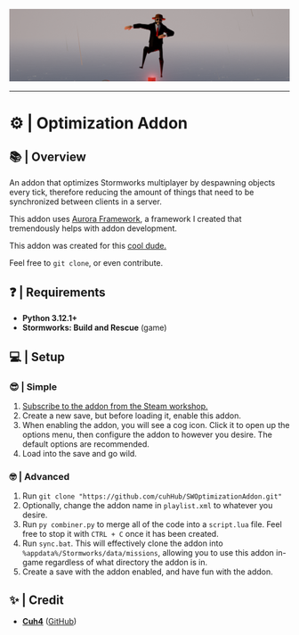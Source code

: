 ![Game Screenshot](imgs/1.png)

---

# ⚙️ | Optimization Addon

## 📚 | Overview
An addon that optimizes Stormworks multiplayer by despawning objects every tick, therefore reducing the amount of things that need to be synchronized between clients in a server.

This addon uses [Aurora Framework](https://github.com/Cuh4/AuroraFramework), a framework I created that tremendously helps with addon development.

This addon was created for this [cool dude.](https://steamcommunity.com/profiles/76561199259162532)

Feel free to `git clone`, or even contribute.

## ❓ | Requirements
- **Python 3.12.1+**
- **Stormworks: Build and Rescue** (game)

## 💻 | Setup
### 😎 | Simple
1) [Subscribe to the addon from the Steam workshop.](https://steamcommunity.com/sharedfiles/filedetails/?id=3156193703)
2) Create a new save, but before loading it, enable this addon.
3) When enabling the addon, you will see a cog icon. Click it to open up the options menu, then configure the addon to however you desire. The default options are recommended.
4) Load into the save and go wild.

### 🤓 | Advanced
1) Run `git clone "https://github.com/cuhHub/SWOptimizationAddon.git"`
2) Optionally, change the addon name in `playlist.xml` to whatever you desire.
3) Run `py combiner.py` to merge all of the code into a `script.lua` file. Feel free to stop it with `CTRL + C` once it has been created.
4) Run `sync.bat`. This will effectively clone the addon into `%appdata%/Stormworks/data/missions`, allowing you to use this addon in-game regardless of what directory the addon is in.
5) Create a save with the addon enabled, and have fun with the addon.

## ✨ | Credit
- [**Cuh4**](https://discord.com/users/1141077132915777616) ([GitHub](https://github.com/Cuh4)) 